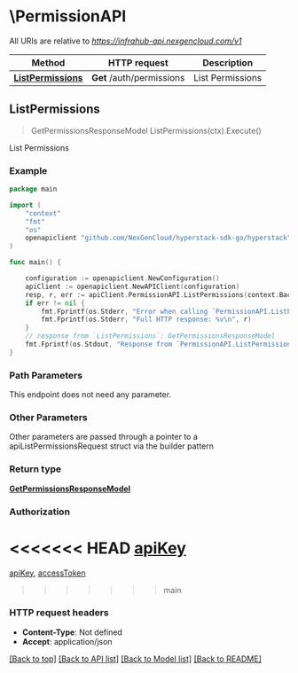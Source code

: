 # \PermissionAPI

All URIs are relative to *https://infrahub-api.nexgencloud.com/v1*

Method | HTTP request | Description
------------- | ------------- | -------------
[**ListPermissions**](PermissionAPI.md#ListPermissions) | **Get** /auth/permissions | List Permissions



## ListPermissions

> GetPermissionsResponseModel ListPermissions(ctx).Execute()

List Permissions



### Example

```go
package main

import (
	"context"
	"fmt"
	"os"
	openapiclient "github.com/NexGenCloud/hyperstack-sdk-go/hyperstack"
)

func main() {

	configuration := openapiclient.NewConfiguration()
	apiClient := openapiclient.NewAPIClient(configuration)
	resp, r, err := apiClient.PermissionAPI.ListPermissions(context.Background()).Execute()
	if err != nil {
		fmt.Fprintf(os.Stderr, "Error when calling `PermissionAPI.ListPermissions``: %v\n", err)
		fmt.Fprintf(os.Stderr, "Full HTTP response: %v\n", r)
	}
	// response from `ListPermissions`: GetPermissionsResponseModel
	fmt.Fprintf(os.Stdout, "Response from `PermissionAPI.ListPermissions`: %v\n", resp)
}
```

### Path Parameters

This endpoint does not need any parameter.

### Other Parameters

Other parameters are passed through a pointer to a apiListPermissionsRequest struct via the builder pattern


### Return type

[**GetPermissionsResponseModel**](GetPermissionsResponseModel.md)

### Authorization

<<<<<<< HEAD
[apiKey](../README.md#apiKey)
=======
[apiKey](../README.md#apiKey), [accessToken](../README.md#accessToken)
>>>>>>> main

### HTTP request headers

- **Content-Type**: Not defined
- **Accept**: application/json

[[Back to top]](#) [[Back to API list]](../README.md#documentation-for-api-endpoints)
[[Back to Model list]](../README.md#documentation-for-models)
[[Back to README]](../README.md)

